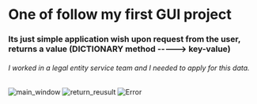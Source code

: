 # One of follow my first GUI project

### Its just simple application wish upon  request from the user, returns a value (DICTIONARY method -----> key-value)



###### I worked in a legal entity service team and I needed to apply for this data.


![main_window](https://user-images.githubusercontent.com/108606736/184601036-de1a1aca-3b42-446d-ba08-fd98f53adc4c.jpg)
![return_reusult](https://user-images.githubusercontent.com/108606736/184601049-a4c1dcec-0f5c-4750-8167-c18024465601.jpg)
![Error](https://user-images.githubusercontent.com/108606736/184601063-15c2e330-0615-425b-9106-a0ef5015405f.jpg)
